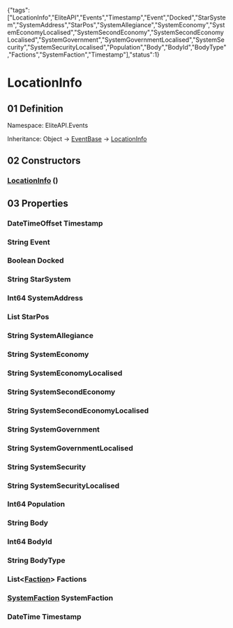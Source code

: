 {"tags":["LocationInfo","EliteAPI","Events","Timestamp","Event","Docked","StarSystem","SystemAddress","StarPos","SystemAllegiance","SystemEconomy","SystemEconomyLocalised","SystemSecondEconomy","SystemSecondEconomyLocalised","SystemGovernment","SystemGovernmentLocalised","SystemSecurity","SystemSecurityLocalised","Population","Body","BodyId","BodyType","Factions","SystemFaction","Timestamp"],"status":1}

# LocationInfo

## 01 Definition

Namespace: <span class='code'>EliteAPI.Events</span>

Inheritance: <span class='code'>Object</span> → <span class='code'>[EventBase](../../EliteAPI/Events/EventBase.html)</span> → <span class='code'>[LocationInfo](../../EliteAPI/Events/LocationInfo.html)</span>

## 02 Constructors

### <span class='code'>[LocationInfo](../../EliteAPI/Events/LocationInfo.html)</span> ()

## 03 Properties

### <span class='code'>DateTimeOffset</span> Timestamp

### <span class='code'>String</span> Event

### <span class='code'>Boolean</span> Docked

### <span class='code'>String</span> StarSystem

### <span class='code'>Int64</span> SystemAddress

### <span class='code'>List<Double></span> StarPos

### <span class='code'>String</span> SystemAllegiance

### <span class='code'>String</span> SystemEconomy

### <span class='code'>String</span> SystemEconomyLocalised

### <span class='code'>String</span> SystemSecondEconomy

### <span class='code'>String</span> SystemSecondEconomyLocalised

### <span class='code'>String</span> SystemGovernment

### <span class='code'>String</span> SystemGovernmentLocalised

### <span class='code'>String</span> SystemSecurity

### <span class='code'>String</span> SystemSecurityLocalised

### <span class='code'>Int64</span> Population

### <span class='code'>String</span> Body

### <span class='code'>Int64</span> BodyId

### <span class='code'>String</span> BodyType

### <span class='code'>List<[Faction](../../EliteAPI/Events/Faction.html)></span> Factions

### <span class='code'>[SystemFaction](../../EliteAPI/Events/SystemFaction.html)</span> SystemFaction

### <span class='code'>DateTime</span> Timestamp

